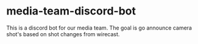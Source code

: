 # media-team-discord-bot
This is a discord bot for our media team. The goal is go announce camera shot's based on shot changes from wirecast.
